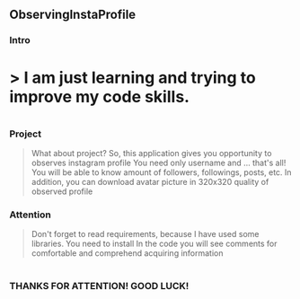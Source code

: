  ## ObservingInstaProfile


 ### Intro
# > I am just learning and trying to improve my code skills.
#
#
### Project
> What about project?
> So, this application gives you opportunity to observes instagram profile
> You need only username and ... that's all!
> You will be able to know amount of followers, followings, posts, etc.
> In addition, you can download avatar picture in 320x320 quality of observed profile


### Attention
> Don't forget to read requirements, because I have used some libraries. You need to install
> In the code you will see comments for comfortable and comprehend acquiring information
#
#
### THANKS FOR ATTENTION! GOOD LUCK!

